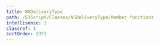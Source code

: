 ```yaml
---
title: NSDeliveryType
path: /EJScript/Classes/NSDeliveryType/Member functions
intellisense: 1
classref: 1
sortOrder: 2373
---
```





